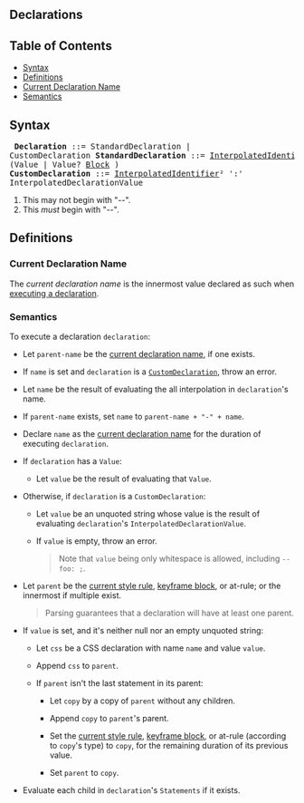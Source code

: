 ## Declarations

## Table of Contents

* [Syntax](#syntax)
* [Definitions](#definitions)
* [Current Declaration Name](#current-declaration-name)
* [Semantics](#semantics)

## Syntax

<x><pre>
**Declaration**         ::= StandardDeclaration | CustomDeclaration
**StandardDeclaration** ::= [InterpolatedIdentifier]¹ ':' (Value | Value? [Block] )
**CustomDeclaration**   ::= [InterpolatedIdentifier]² ':' InterpolatedDeclarationValue
</pre></x>

[Block]: statement.md#block

1. This may not begin with "--".
2. This *must* begin with "--".

[InterpolatedIdentifier]: syntax.md#interpolatedidentifier

## Definitions

### Current Declaration Name

The *current declaration name* is the innermost value declared as such when
[executing a declaration].

[executing a declaration]: #semantics

### Semantics

To execute a declaration `declaration`:

* Let `parent-name` be the [current declaration name], if one exists.

  [current declaration name]: #current-declaration-name

* If `name` is set and `declaration` is a [`CustomDeclaration`], throw an error.

  [`CustomDeclaration`]: #syntax

* Let `name` be the result of evaluating the all interpolation in
  `declaration`'s name.

* If `parent-name` exists, set `name` to `parent-name + "-" + name`.

* Declare `name` as the [current declaration name] for the duration of executing
  `declaration`.

* If `declaration` has a `Value`:

  * Let `value` be the result of evaluating that `Value`.

* Otherwise, if `declaration` is a `CustomDeclaration`:

  * Let `value` be an unquoted string whose value is the result of evaluating
    `declaration`'s `InterpolatedDeclarationValue`.

  * If `value` is empty, throw an error.

    > Note that `value` being only whitespace is allowed, including `--foo: ;`.

* Let `parent` be the [current style rule], [keyframe block], or at-rule; or
  the innermost if multiple exist.

  [current style rule]: style-rules.md#current-style-rule
  [keyframe block]: style-rules.md#current-style-rule

  > Parsing guarantees that a declaration will have at least one parent.

* If `value` is set, and it's neither null nor an empty unquoted string:

  * Let `css` be a CSS declaration with name `name` and value `value`.

  * Append `css` to `parent`.
  
  * If `parent` isn't the last statement in its parent:

    * Let `copy` by a copy of `parent` without any children.

    * Append `copy` to `parent`'s parent.

    * Set the [current style rule], [keyframe block], or at-rule (according to
      `copy`'s type) to `copy`, for the remaining duration of its previous value.

    * Set `parent` to `copy`.

* Evaluate each child in `declaration`'s `Statements` if it exists.
